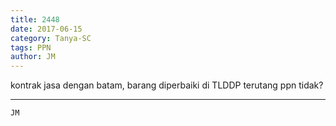 ```yaml
---
title: 2448
date: 2017-06-15
category: Tanya-SC
tags: PPN
author: JM
---
```


kontrak jasa dengan batam, barang diperbaiki di TLDDP terutang ppn tidak?

---



`JM`
